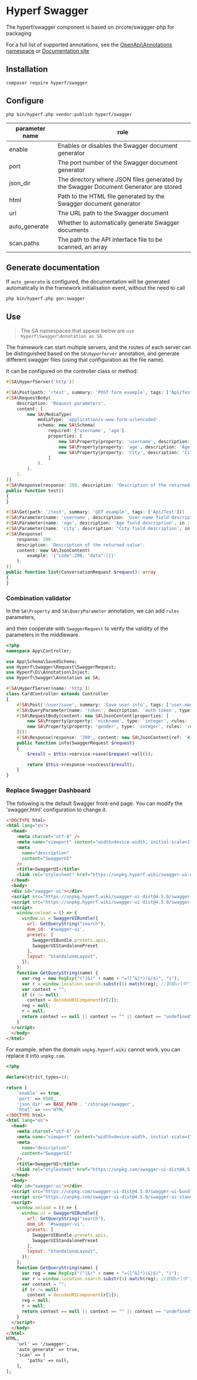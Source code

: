 # Hyperf Swagger

The hyperf/swagger component is based on zircote/swagger-php for packaging

For a full list of supported annotations, see the [OpenApi\Annotations namespace](https://github.com/zircote/swagger-php/blob/master/src/Annotations) or [Documentation site](https://zircote.github.io/swagger-php/guide/annotations.html#arrays-and-objects)


## Installation

```
composer require hyperf/swagger
```

## Configure 

```
php bin/hyperf.php vendor:publish hyperf/swagger
```

| parameter name | role |
| -------- | ------------------------------------------------------------ |
| enable | Enables or disables the Swagger document generator |
| port | The port number of the Swagger document generator |
| json_dir | The directory where JSON files generated by the Swagger Document Generator are stored |
| html | Path to the HTML file generated by the Swagger document generator |
| url | The URL path to the Swagger document |
| auto_generate | Whether to automatically generate Swagger documents |
| scan.paths | The path to the API interface file to be scanned, an array | 

## Generate documentation

If `auto_generate` is configured, the documentation will be generated automatically in the framework initialisation event, without the need to call
```shell
php bin/hyperf.php gen:swagger
```

## Use

> The SA namespaces that appear below are `use Hyperf\Swagger\Annotation as SA`

The framework can start multiple servers, and the routes of each server can be distinguished based on the `SA\Hyperferver` annotation, and generate different swagger files (using that configuration as the file name).

It can be configured on the controller class or method:
```php
#[SA\HyperfServer('http')]
```

``` php
#[SA\Post(path: '/test', summary: 'POST form example', tags: ['Api/Test'])]
#[SA\RequestBody(
    description: 'Request parameters'.
    content: [
        new SA\MediaType(
            mediaType: 'application/x-www-form-urlencoded'.
            schema: new SA\Schema(
                required: ['username', 'age'].
                properties: [
                    new SA\Property(property: 'username', description: 'User name field description', type: 'string').
                    new SA\Property(property: 'age', description: 'Age field description', type: 'string').
                    new SA\Property(property: 'city', description: 'City field description', type: 'string').
                ]
            ).
        ).
    ].
)]
#[SA\Response(response: 200, description: 'Description of the returned value')]
public function test()
{
}
```

```php
#[SA\Get(path: '/test', summary: 'GET example', tags: ['Api/Test'])]
#[SA\Parameter(name: 'username', description: 'User name field description', in : 'query', required: true, schema: new SA\Schema(type: 'string'))]
#[SA\Parameter(name: 'age', description: 'Age field description', in : 'query', required: true, schema: new SA\Schema(type: 'string'))]
#[SA\Parameter(name: 'city', description: 'City field description', in : 'query', required: false, schema: new SA\Schema(type: 'string'))]
#[SA\Response(
    response: 200.
    description: 'Description of the returned value'.
    content: new SA\JsonContent(
        example: '{"code":200, "data":[]}'
    ).
)]
public function list(ConversationRequest $request): array
{
}
```

### Combination validator

In the `SA\Property` and `SA\QueryParameter` annotation, we can add `rules` parameters,

and then cooperate with `SwaggerRequest` to verify the validity of the parameters in the middleware.


```php
<?php
namespace App\Controller;

use App\Schema\SavedSchema;
use Hyperf\Swagger\Request\SwaggerRequest;
use Hyperf\Di\Annotation\Inject;
use Hyperf\Swagger\Annotation as SA;

#[SA\HyperfServer(name: 'http')]
class CardController extends Controller
{
    #[SA\Post('/user/save', summary: 'Save user info', tags: ['user-management'])]
    #[SA\QueryParameter(name: 'token', description: 'auth token', type: 'string', rules: 'required|string')]
    #[SA\RequestBody(content: new SA\JsonContent(properties: [
        new SA\Property(property: 'nickname', type: 'integer', rules: 'required|string'),
        new SA\Property(property: 'gender', type: 'integer', rules: 'required|integer|in:0,1,2'),
    ]))]
    #[SA\Response(response: '200', content: new SA\JsonContent(ref: '#/components/schemas/SavedSchema'))]
    public function info(SwaggerRequest $request)
    {
        $result = $this->service->save($request->all());

        return $this->response->success($result);
    }
}
```

### Replace Swagger Dashboard

The following is the default Swagger front-end page. You can modify the 'swagger.html' configuration to change it.

```html
<!DOCTYPE html>
<html lang="en">
  <head>
    <meta charset="utf-8" />
    <meta name="viewport" content="width=device-width, initial-scale=1" />
    <meta
      name="description"
      content="SwaggerUI"
    />
    <title>SwaggerUI</title>
    <link rel="stylesheet" href="https://unpkg.hyperf.wiki/swagger-ui-dist@4.5.0/swagger-ui.css" />
  </head>
  <body>
  <div id="swagger-ui"></div>
  <script src="https://unpkg.hyperf.wiki/swagger-ui-dist@4.5.0/swagger-ui-bundle.js" crossorigin></script>
  <script src="https://unpkg.hyperf.wiki/swagger-ui-dist@4.5.0/swagger-ui-standalone-preset.js" crossorigin></script>
  <script>
    window.onload = () => {
      window.ui = SwaggerUIBundle({
        url: GetQueryString("search"),
        dom_id: '#swagger-ui',
        presets: [
          SwaggerUIBundle.presets.apis,
          SwaggerUIStandalonePreset
        ],
        layout: "StandaloneLayout",
      });
    };
    function GetQueryString(name) {
      var reg = new RegExp("(^|&)" + name + "=([^&]*)(&|$)", "i");
      var r = window.location.search.substr(1).match(reg); //获取url中"?"符后的字符串并正则匹配
      var context = "";
      if (r != null)
        context = decodeURIComponent(r[2]);
      reg = null;
      r = null;
      return context == null || context == "" || context == "undefined" ? "/http.json" : context;
    }
  </script>
  </body>
</html>
```

For example. when the domain `unpkg.hyperf.wiki` cannot work, you can replace it into `unpkg.com`.

```php
<?php

declare(strict_types=1);

return [
    'enable' => true,
    'port' => 9500,
    'json_dir' => BASE_PATH . '/storage/swagger',
    'html' => <<<'HTML'
<!DOCTYPE html>
<html lang="en">
  <head>
    <meta charset="utf-8" />
    <meta name="viewport" content="width=device-width, initial-scale=1" />
    <meta
      name="description"
      content="SwaggerUI"
    />
    <title>SwaggerUI</title>
    <link rel="stylesheet" href="https://unpkg.com/swagger-ui-dist@4.5.0/swagger-ui.css" />
  </head>
  <body>
  <div id="swagger-ui"></div>
  <script src="https://unpkg.com/swagger-ui-dist@4.5.0/swagger-ui-bundle.js" crossorigin></script>
  <script src="https://unpkg.com/swagger-ui-dist@4.5.0/swagger-ui-standalone-preset.js" crossorigin></script>
  <script>
    window.onload = () => {
      window.ui = SwaggerUIBundle({
        url: GetQueryString("search"),
        dom_id: '#swagger-ui',
        presets: [
          SwaggerUIBundle.presets.apis,
          SwaggerUIStandalonePreset
        ],
        layout: "StandaloneLayout",
      });
    };
    function GetQueryString(name) {
      var reg = new RegExp("(^|&)" + name + "=([^&]*)(&|$)", "i");
      var r = window.location.search.substr(1).match(reg); //获取url中"?"符后的字符串并正则匹配
      var context = "";
      if (r != null)
        context = decodeURIComponent(r[2]);
      reg = null;
      r = null;
      return context == null || context == "" || context == "undefined" ? "/http.json" : context;
    }
  </script>
  </body>
</html>
HTML,
    'url' => '/swagger',
    'auto_generate' => true,
    'scan' => [
        'paths' => null,
    ],
];

```

